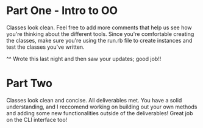 # Part One - Intro to OO
Classes look clean. Feel free to add more comments that help us see how you're thinking about the different tools. Since you're comfortable creating the classes, make sure you're using the run.rb file to create instances and test the classes you've written.

^^ Wrote this last night and then saw your updates; good job!!

# Part Two
Classes look clean and concise. All deliverables met. You have a solid understanding, and I reccomend working on building out your own methods and adding some new functionalities outside of the deliverables! Great job on the CLI interface too! 